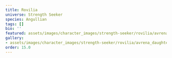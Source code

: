 ```yaml
---
title: Rovilia
universe: Strength Seeker
species: Angullian
tags: []
bio: ''
featured: assets/images/character_images/strength-seeker/rovilia/avrena_daughter.png
gallery:
- assets/images/character_images/strength-seeker/rovilia/avrena_daughter.png
order: 15.0
---
```



